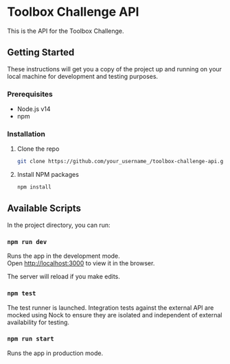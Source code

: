 # Toolbox Challenge API

This is the API for the Toolbox Challenge.

## Getting Started

These instructions will get you a copy of the project up and running on your local machine for development and testing purposes.

### Prerequisites

- Node.js v14
- npm

### Installation

1. Clone the repo
   ```sh
   git clone https://github.com/your_username_/toolbox-challenge-api.git
   ```
2. Install NPM packages
   ```sh
   npm install
   ```

## Available Scripts

In the project directory, you can run:

### `npm run dev`

Runs the app in the development mode.<br />
Open [http://localhost:3000](http://localhost:3000) to view it in the browser.

The server will reload if you make edits.<br />

### `npm test`

The test runner is launched. Integration tests against the external API are mocked using Nock to ensure they are isolated and independent of external availability for testing.

### `npm run start`

Runs the app in production mode. <br />
